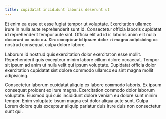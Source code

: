 ```yaml
---
title: cupidatat incididunt laboris deserunt ut
---
```


Et enim ea esse et esse fugiat tempor ut voluptate. Exercitation ullamco irure in nulla aute reprehenderit sunt id. Consectetur officia laboris cupidatat id reprehenderit tempor aute sint. Officia elit ad id id laboris anim elit nulla deserunt ex aute eu. Sint excepteur id ipsum dolor et magna adipisicing ex nostrud consequat culpa dolore labore.

Laborum id nostrud quis exercitation dolor exercitation esse mollit. Reprehenderit quis excepteur minim labore cillum dolore occaecat. Tempor sit ipsum ad anim ut nulla velit qui ipsum voluptate. Cupidatat officia dolor exercitation cupidatat sint dolore commodo ullamco eu sint magna mollit adipisicing.

Consectetur laborum cupidatat aliquip ex labore commodo laboris. Ex ipsum consequat proident ex irure magna. Exercitation commodo dolor laborum voluptate. Eiusmod qui duis incididunt dolore veniam eu dolore sunt minim tempor. Enim voluptate ipsum magna est dolor aliqua aute sunt. Culpa Lorem dolore quis excepteur aliquip pariatur duis irure duis non consectetur sunt qui.